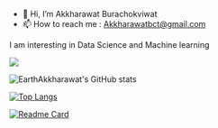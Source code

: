 - 👋 Hi, I’m Akkharawat Burachokviwat
- 📫 How to reach me : Akkharawatbct@gmail.com

I am interesting in Data Science and Machine learning

![](https://img.shields.io/badge/Coding-Python-informational?style=flat&logo=https://learnwithshashank.com/coding/wp-content/uploads/2020/08/2f9c11f9e55efbf1791f12c06d60729b-2.jpg&logoColor=white&color=2bbc8a)


![EarthAkkharawat's GitHub stats](https://github-readme-stats.vercel.app/api?username=EarthAkkharawat&show_icons=true&theme=merko&count_private=true)

[![Top Langs](https://github-readme-stats.vercel.app/api/top-langs/?username=EarthAkkharawat&layout=compact)](https://github.com/EarthAkkharawat/github-readme-stats)


[![Readme Card](https://github-readme-stats.vercel.app/api/pin/?username=EarthAkkharawat&repo=github-readme-stats&layout=compact&langs_count=5)](https://github.com/EarthAkkharawat/github-readme-stats)


<!---
Akkharawat/Akkharawat is a ✨ special ✨ repository because its `README.md` (this file) appears on your GitHub profile.
You can click the Preview link to take a look at your changes.
--->
